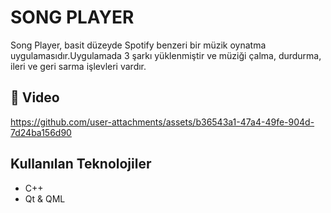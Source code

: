 # SONG PLAYER
Song Player, basit düzeyde Spotify benzeri bir müzik oynatma uygulamasıdır.Uygulamada 3 şarkı yüklenmiştir ve müziği çalma, durdurma, ileri ve geri sarma işlevleri vardır.
## 📸 Video
https://github.com/user-attachments/assets/b36543a1-47a4-49fe-904d-7d24ba156d90

## Kullanılan Teknolojiler
- C++
- Qt & QML
